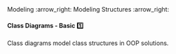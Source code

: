 <link rel="stylesheet" href="{{baseUrl}}/css/textbook.css">

<div class="website-content">

<div id="path">Modeling :arrow_right: Modeling Structures :arrow_right:</div>

<div id="title">

#### Class Diagrams - Basic :one:

</div>

<div id="body">

Class diagrams model class structures in OOP solutions.

<dynamic-panel src="../../../oopDesign/classes/basic/embed.md" header="OOP: Classes: Basic" is-open></dynamic-panel>
<dynamic-panel src="../../../oopDesign/associations/basic/embed.md" header="OOP: Associations: Basic" is-open></dynamic-panel>
<dynamic-panel src="../../../oopDesign/associations/navigability/embed.md" header="OOP: Associations: Navigability" is-open></dynamic-panel>
<dynamic-panel src="../../../oopDesign/inheritance/basic/embed.md" header="OOP: Inheritance: Basic" is-open></dynamic-panel>

</div>

</div>
